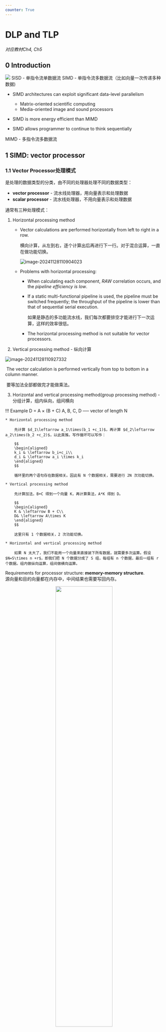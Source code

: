 ```yaml
---
counter: True  
---
```


# DLP and TLP
*对应教材Ch4, Ch5*

## 0 Introduction

![](https://cdn.hobbitqia.cc/20231215193832.png)
SISD - 单指令流单数据流
SIMD - 单指令流多数据流（比如向量一次传递多种数据)

* SIMD architectures can exploit significant data-level parallelism
  * Matrix-oriented scientific computing
  * Media-oriented image and sound processors

* SIMD is more energy efficient than MIMD
* SIMD allows programmer to continue to think sequentially

MIMD - 多指令流多数据流

## 1 SIMD: vector processor

### 1.1 Vector Processor处理模式
是处理的数据类型的分类，由不同的处理器处理不同的数据类型：
* **vector processor** - 流水线处理器，用向量表示和处理数据
* **scalar processor**  - 流水线处理器，不用向量表示和处理数据

通常有三种处理模式：

1. Horizontal processing method

   * Vector calculations are performed horizontally from left to right in a row.

       横向计算，从左到右，逐个计算出后再进行下一行。对于混合运算，一直在做功能切换。

       ![image-20241128110904023](./markdown-img/CA5.assets/image-20241128110904023.png)


   * Problems with horizontal processing:
       * When calculating each component, *RAW* correlation occurs, and the *pipeline efficiency is low*.
       * If a static multi-functional pipeline is used, the pipeline must be switched frequently; the throughput  of the pipeline is lower than that of sequential serial execution.

           如果是静态的多功能流水线，我们每次都要排空才能进行下一次运算，这样的效率很低。

       * The horizontal processing method is not suitable for vector processors.

2. Vertical processing method - 纵向计算

![image-20241128110927332](./markdown-img/CA5.assets/image-20241128110927332.png)

​	The vector calculation is performed vertically from top to bottom in a column manner.

​	要等加法全部都做完才能做乘法。

3. Horizontal and vertical processing method(group processing method) - 分组计算，组内纵向，组间横向

!!! Example
    D = A $\times$ (B + C) A, B, C, D ── vector of length N

    * Horizontal processing method
    
        先计算 $d_1\leftarrow a_1\times(b_1 +c_1)$，再计算 $d_2\leftarrow a_2\times(b_2 +c_2)$，以此类推。写作循环可以写作：
    
        $$
        \begin{aligned}
        k_i & \leftarrow b_i+c_i\\
        d_i & \leftarrow a_i \times k_i
        \end{aligned}
        $$
    
        循环里的两个语句存在数据相关。因此有 N 个数据相关，需要进行 2N 次功能切换。
    
    * Vertical processing method
    
        先计算加法，B+C 得到一个向量 K，再计算乘法，A*K 得到 D。
    
        $$
        \begin{aligned}
        K & \leftarrow B + C\\
        D& \leftarrow A\times K
        \end{aligned}
        $$
    
        这里只有 1 个数据相关，2 次功能切换。
    
    * Horizontal and vertical processing method
    
        如果 N 太大了，我们不能用一个向量来直接装下所有数据，就需要多次运算。假设 $N=S\times n +r$，即我们把 N 个数据分成了 S 组，每组有 n 个数据，最后一组有 r 个数据。组内做纵向运算，组间做横向运算。

Requirements for processor structure: **memory-memory structure**.  
源向量和目的向量都在内存中，中间结果也需要写回内存。

<div align = center><img src="https://cdn.hobbitqia.cc/20231215195250.png" width=60%></div>

### 1.2 Vector Processor Example - Cray-1

#### 1.2.1 基本架构

<div align = center><img src="https://cdn.hobbitqia.cc/20231215195351.png" width=70%></div>

有 8 个向量寄存器，每组向量寄存器有 64 位。有 12 条单功能流水线，可以并行工作。
<div align = center><img src="https://cdn.hobbitqia.cc/20231215195456.png" width=70%></div>

Each vector register Vi has a separate bus connected to 6 vector functional units.

不同的功能需要的拍数不同。

向量的指令也是可能存在相关性：  

* **Vi conflict**: The source vector or result vector of each vector instruction working in parallel uses the same Vi.

    当向量寄存器有依赖的时候，后续指令要在前面指令的结果出来之后再执行。这里并不是等前面的向量的每一个元素都计算完，而是等前面的向量的第一个元素计算完就开始计算第一个元素的后续指令，等第二个元素计算完就开始计算第二个元素的后续指令，以此类推。

    * Writing and reading data related

        $$
        \begin{aligned}
        V0 & \leftarrow V1+V2\\
        V3& \leftarrow V0\times V4
        \end{aligned}
        $$

    * Reading data related

        $$
        \begin{aligned}
        V0 & \leftarrow V1+V2\\
        V3& \leftarrow V4\times V1
        \end{aligned}
        $$

* **Functional conflict**: Each vector instruction working in parallel must use the same functional unit.

    $$
    \begin{aligned}
    V3 & \leftarrow V1\times V2\\
    V5& \leftarrow V4\times V6
    \end{aligned}
    $$

    如果我们只有一个乘法部件，就会有结构冲突。我们只能等前一条指令全部完成（最后一个元素做完才可以），才能开始下一条指令。

#### 1.2.2 Instruction Types of CRAY-1

<div align = center><img src="https://cdn.hobbitqia.cc/20231215200227.png" width=70%></div>

- 向量和向量
- 向量和标量
- 向量读取
- 向量存储

向量加法需要 6 拍；乘法需要 7 拍；读写需要 6 拍。

#### 1.2.3 Improve the Performance of Vector Processor

* Set up multiple functional units and make them work in parallel. - 增加功能部件采取并行机制
* Use **link technology** to speed up the execution of a string of vector instructions. - 链接技术
  * 链接条件：后面的刚好要用到前面的且没有功能部件冲突，且两个操作数在同一拍准备好

* Adopt **recycling mining technology** to speed up recycling processing.
* Using a **multi-processor system** to further improve the performance.

这里 1、3、4 都依赖于增加部件，我们将关注于第 2 种方法。

Link feature: It has two related instructions that are written first and then read. In the case of no conflicts between functional components and source vector conflicts, functional components can be linked for pipeline processing to achieve the purpose of speeding up execution.  
如果我们有两条指令，第一条指令的结果是第二条指令的输入，那么我们就可以把这两条指令链接起来，这样就可以减少一次读写的时间。

!!! Example "Use link technology to perform vector operations on CRAY-1"
    D = A $\times$ (B + C)；A, B, C, D ── vector of length N，假设 $N\leq 64$，均为浮点数，B 和 C 已经被存在 V0 和 V1 中。

    ```  asm
    V3 <- memory    // access vector A
    V2 <- V0 ＋ V1  // Vector B and Vector C perform floating point addition
    V4 <- V2 * V3   // Floating point multiplication, the result is stored in V4
    ```
    这里前两条指令没有冲突，可以并行完成。第三条指令需要等前两条指令完成，存在 RAW，不能并行但可以链接。
    
    这里假设把数据从寄存器送到功能部件需要一拍，功能部件的结果写回到寄存器也需要一拍。把数据从内存送到 fetch function unit 需要一拍。
    <div align = center><img src="https://cdn.hobbitqia.cc/20231215201205.png" width=70%></div>
    
    !!! Question
        计算下面的指令，假设三条指令串行执行；1 和 2 并行执行后执行 3；使用 link 技术，这三种情况下的拍数。
        ``` asm
        V3 <- A
        V2 <- V0 + V1
        V4 <- V2 * V3
        ```
        注意到向量功能内部也是流水的。
    
        * The execution time using serial method. 
    
            经过 8 拍 V0 的第一个元素到达 V2，那么再过 (N-1) 拍 V0 的最后一个元素就会到达 V2。因此总共需要 [(1+6+1)+N-1] + [(1+6+1)+N-1] + [(1+7+1)+N-1] = 3N+22 拍。
    
        * The first two instructions are parallel, and the third is serial.
    
            max{[(1+6+1)+N-1], [(1+6+1)+N-1]} + [(1+7+1)+N-1] = 2N+15
    
        * Use link technology.
    
            我们只需要知道 V4 的第一个结果多久可以出来：8+1+7+1=9 拍，随后还有 (N-1) 条指令，因此总共需要的拍数为 max{(1+6+1), (1+6+1)} + (1+7+1)+N-1 = N+16.

### 1.3 现代向量处理机模型与技术

#### 1.3.1 RV64V

<div align = center><img src="https://cdn.hobbitqia.cc/20231215204125.png" width=70%></div>

* 以Cray-1为基础架构拓展出来的现代架构
* 32 62-bit vector registers
    * Register file has 16 read ports and 8 write ports
* Vector functional units
    * Fully pipelined
    * Data and control hazards are detected
* Vector load-store unit
    * Fully pipelined
    * One word per clock cycle after initial latency
* Scalar registers
    * 31 general-purpose registers
    * 32 floating-point registers

!!! Example "DAXPY (Double Precision a*X plus Y)"
    <div align = center><img src="https://cdn.hobbitqia.cc/20231215204216.png" width=70%></div>

因为循环之间没有迭代相关（和跨迭代循环的数据相关），所以可以转化为向量运算，大大减少了指令条数。

#### 1.3.2 Multiple Lanes: Beyond One Element per Clock Cycle

多通道：每个时钟周期可以处理多个元素。
<div align = center><img src="https://cdn.hobbitqia.cc/20231215204443.png" width=70%></div>

#### 1.3.3 Gather-scatter: 使用向量结构处理矩阵运算

![image-20241212131820601](./markdown-img/CA5.assets/image-20241212131820601.png)

## 2 SIMD: array processor

多个处理器共同协作一个任务，必须有信息交流，需要组织处理器和内存的阵列。

N processing elements $PE_0$ to $PE_{N-1}$ are repeatedly set.

不同的阵列需要互相通信以连接。

!!! Example "ILLIAC IV"
    <div align = center><img src="https://cdn.hobbitqia.cc/20231215205010.png" width=70%></div>

根据内存组织形式的分类：

* Distributed memory
* Centralized shared memory

### 2.1 Distributed memory - 分布式

<div align = center><img src="https://cdn.hobbitqia.cc/20231215205259.png" width=70%></div>

PE 代表处理器，PEN 是其对应的内存，ICN 是一个内部的互联网络。

local的内存访问会快一点，访问其他的内存会慢一点。

### 2.2 Centralized shared memory - 集中共享式

<div align = center><img src="https://cdn.hobbitqia.cc/20231215205336.png" width=70%></div>

网络之间会通过拓扑结构设计谁和谁联通。处理器对不同的内存没有特权之分。

### 2.3 Parallel computer design

cpu之间的交流体系是parallel computer的关键。

如果我们想让任何两个处理器都互相连接，如果都是直连，那么需要 $C_n^2 $ 个连接。

**Definition**: A network composed of switching units according to a certain topology and control mode to realize the interconnection between multiple processors or multiple functional components within a computer system.  
网络中的节点代表一个处理器单元，每条边就代表一个连接。连接的通路越短就认为效率越高。

连接的东西包括 CPU，内存，接口，link and switch node。

* **Interface**: It is a device that obtains information from CPU and memory and sends information to another CPU and memory. Typical devices are network interface cards.
* **Link**: A physical channel to transmit data bits. The link can be a cable, twisted pair or optical fiber, it can be serial or parallel, and each link has its maximum bandwidth. The link can be simplex half-duplex and full-duplex, the clock mechanism used by the link can be synchronous or asynchronous.
* **Switch node**: It is the information exchange and control station of the interconnected network. It is a device with multiple input ports and multiple output ports which is able to perform data buffer storage and path selection.

!!! Note "Some key points"
    * Topology of interconnection network - 网络的拓扑结构
        * Static topology

            静态网络：网络设定好后节点和边的连接方式就确定下来。
    
        * Dynamic topology
    
            动态网络：网络由很多开关组成，网络的连接方式会变化，如交叉开关我们拨动之后两个点的连接改变。
    
    * Timing mode of interconnection network - 时序
        * Synchronization system: Use a unified clock. Such as SIMD array processor
        * Asynchronous system: No uniform clock. Each processor in the system works independently
    * Exchange method of interconnection network - 开关状态
        * Circuit switching
        * Packet switching
    * Control Strategy of interconnection network - 控制方式
        * Centralized control mode: have a global controller
        * Distributed control mode: no global controller

* **Single-stage interconnection network**: There are only a limited number of connections at the only level to realize information transmission between any two processing units.

    单级网络，一个 PE 和另一个 PE 连在一起。最具体的连接方式、最基本的单元。

* **Multi-stage interconnection network**: It is composed of multiple single-level networks in series to realize the connection between any two processing units.

    多级网络。多个单级网络通过某种形式连接。

互联函数：N 个入端和 N 个出端会建立一个映射关系 $j \leftrightarrow f(j)$。用二进制表示。

### 2.4 Single-stage interconnection network

几个常用的单级的互联网络

#### 1. Cube

假设有 N 个入端和出端，表示为 $P_{n-1}\ldots P_1P_0$。（用$n$位二进制表示，$n = log_2N$）

这里有 n 个不同的互联函数：（对第 i 位取反）

$$
Cube_i(P_{n-1}\ldots P_1P_0)=P_{n-1}\ldots \overline{P_i}\ldots P_1P_0
$$

!!! Example
    <div align = center><img src="https://cdn.hobbitqia.cc/20231215211043.png" width=70%></div>
    <div align = center><img src="https://cdn.hobbitqia.cc/20231215211123.png" width=70%></div>
    <div align = center><img src="https://cdn.hobbitqia.cc/20231215211141.png" width=70%></div>

<div align = center><img src="https://cdn.hobbitqia.cc/20231215213606.png" width=60%></div>

3D Cube 里，任意两个点最远需要 3 步。对于 N 维的 Cube（超立方体网络），任意两个点最远需要 $\log_2(N)$ 步。

#### 2. PM2I

**PM2I (Plus Minus 2i)** single-stage network
$$
PM2_{+i}(j)=(j+2^i)\mod N, PM2_{-i}(j)=(j-2^i)\mod N
$$

实际上这里只有 $2\log_2(N)-1$ 个不同的函数，因为 $PM2_{+\log_2(N)}$ 与 $PM2_{-\log_2(N)}$ 是一样的。

!!! Example
    Example: N = 8
    <div align = center><img src="https://cdn.hobbitqia.cc/20231215214203.png" width=70%></div>

    任意两点最短的互联距离是 2。（0 可以一步到 1、2、4、6、7，再过一步可以到 3、5， 而 0 和任意一个节点是等价的）

#### 3. Shuffle exchange network

混洗交换网络

Composed of two parts: **Shuffle** + **Exchange**

N-dimension shuffle function:

$$
shuffle(P_{n-1}\ldots P_1P_0)=P_{n-2}\ldots P_1P_0P_{n-1}
$$

!!! Example 
    可以看到这里 000 和 111 并没有与其他点连接，因此我们需要有更多的操作。

    <div align = center><img src="https://cdn.hobbitqia.cc/20231215215302.png" width=70%></div>

两次混洗：

![image-20241212110235394](./markdown-img/CA5.assets/image-20241212110235394.png)

第三次混洗变回原来的样子。


可以看到经过 3 次 shuffle 后其他点都回到了原来的位置，但是 000 和 111 还是没有连接。因此我们在此的基础上加上 exchange 的连线（红色是通过 $cube_0$ 实现的）。
<div align = center><img src="https://cdn.hobbitqia.cc/20231215215546.png" width=70%></div>   

在这里任意两个节点相连最多需要 5 步，3 exchanges + 2 shuffles.

函数简单，可以适用于n足够大的情况。

The maximum distance of shuffle exchange network: (from the nodes numbered all “0” to all “1”) **n** exchanges and **n-1** shuffles, maximum distance: **2n-1** （$n = log_2N$）

中间节点的距离较短，效率高，除了从全 0 到全 1 的距离远。

#### Others

* Linear array

    开销低，但是每个点都是关键节点，一旦出现故障就会影响整个系统。
    <div align = center><img src="https://cdn.hobbitqia.cc/20231215220123.png" width=20%></div>   

* Circular array

    任意一点断掉是不影响网络可用性的。

    <div align = center><img src="https://cdn.hobbitqia.cc/20231215220149.png" width=20%></div>

    可以在点上加一些弦。
    <div align = center><img src="https://cdn.hobbitqia.cc/20231215220232.png" width=20%></div>

* Tree array

    <div align = center><img src="https://cdn.hobbitqia.cc/20231215220255.png" width=20%></div>

    可以拓展为带环的树（Tree with loop）、Binary fat tree
    <div align = center><img src="https://cdn.hobbitqia.cc/20231215220325.png" width=40%></div>

* Star array

    安全性较差，中间的节点非常重要。
    <div align = center><img src="https://cdn.hobbitqia.cc/20231215220351.png" width=20%></div>

* Grid

    格网络，在 GPU 中广泛使用。可以把蓝色的点视为开关控制。
    <div align = center><img src="https://cdn.hobbitqia.cc/20231215220416.png" width=20%></div>

    可以拓展为 2D torus

    <div align = center><img src="https://cdn.hobbitqia.cc/20231215220521.png" width=20%></div>

* Hypercube

    <div align = center><img src="https://cdn.hobbitqia.cc/20231215220544.png" width=50%></div>

    Cube 也可以加上环（Cube with loop）
    <div align = center><img src="https://cdn.hobbitqia.cc/20231215220615.png" width=20%></div>

<div align = center><img src="https://cdn.hobbitqia.cc/20231215220453.png" width=70%></div> 

注意到这些都是静态网络。

### 2.5 Multi-stage interconnection network - 多级网络不考

// to be continued...
<!--

通过交叉开关可以实现动态的网络。（根据传过来的信号决定开关是开还是关）

![image-20241212111512207](./markdown-img/CA5.assets/image-20241212111512207.png)

开关也有多种控制方式，可以每个开关都有自己的控制器，可以有一个全局的控制，也可以分级开关，每一级是一样的。

双功能开关不能满足我们的需求，因此我们会有下面这样的交叉开关：
<div align = center><img src="https://cdn.hobbitqia.cc/20231215222024.png" width=30%></div>

常用的办法是级控制，每一级的开关是一样的。
<div align = center><img src="https://cdn.hobbitqia.cc/20231215222115.png" width=70%></div>

不同的多级网络，他们的拓扑结构、交换方式（交叉开关）、控制方式可能不一样。

#### Switching unit

A switching unit with two inputs and two outputs is the basic component of various multi-level interconnection networks.

The statuses of switching unit:

* Straight
* Exchange
* Upper broadcast
* Lower broadcast

随着端口增加，这里可以有其他的开关单元，如 multicast 即组播，分组广播。

#### Multi-stage cube interconnection network

这里假设

* Switch unit: two-function switch unit

    在立方体里，我们只需要双功能开关。即 straight 和 exchange 即可。

* Control mode: stage, part stage and unit control
* Topology: cube structure

那么 N 个输入，我们需要 $n=\log_2N$ 级，每一级需要 $N/2$ 的交叉开关。

!!! Example "Three-stage cube interconnection network"
下面图是一个静态的拓扑结构，中间的布线是三级 cube 网络静态拓扑图，但是开关是可以变化的，因此变成动态了。由开关状态决定了具体是怎么连线的，本身的连线是静态的。
    <div align = center><img src="https://cdn.hobbitqia.cc/20231215222827.png" width=70%></div>

    我们把 012 的控制信号进行排列组合，可以得到 8 种不同的控制信号，会得到不同的网络。  
    这里我们改变三级开关的状态（0 表示 connect，1 表示 exchange），最左侧表示入端，表格中间是对应控制信号下的网络出端。
    <div align = center><img src="https://cdn.hobbitqia.cc/20231215223509.png" width=70%></div>
    
    通过状态也可以反推出控制信号。

!!! Example
    假设现在有 16 个处理器，我们要实现的是先对四组做 4 个元素的交换，再对两组做 8 个元素的交换，最后做一组 16 个元素的交换。
    <div align = center><img src="https://cdn.hobbitqia.cc/20231216003549.png" width=60%></div>

    对每一个端口，经过的操作是一样的，因此我们可以写出来这个函数
    
    $$
    f(P_3P_2P_1P_0)=\overline{P_3} P_2\overline{P_1}P_0
    $$
    
    我们可以通过函数反推出每级的控制信号。
    <div align = center><img src="https://cdn.hobbitqia.cc/20231216003718.png" width=60%></div>

#### Multi-stage shuffle exchange network

Multi-level shuffle exchange network is also called **Omega network**.

* The switch function has four functions

    四功能开关。（与立方体网络不同）

* The topological structure is shuffled topology followed by a four function switch
* Control mode is unit control

是立方体网络的逆网络。
<div align = center><img src="https://cdn.hobbitqia.cc/20231216004016.png" width=60%></div>


!!! Info "Similarity between omega and cube"
    如果我们限定 omega 网络的开关也只能用直连和交换两种功能，那么可以看到 omega 网络就是立方体网络的逆网络。
    <div align = center><img src="https://cdn.hobbitqia.cc/20231216004131.png" width=70%></div>

!!! Info "Difference between omega and cube"
    * The level of Omega network data flow: n-1, n-2,..., 1, 0.  
    The level of n-cube network data flow: 0, 1,..., n-1.
    * The Omega network uses a *four-function* exchange unit.  
    The n-cube network uses a *two-function* exchange unit.
    * Omega network can realize *one-to-many broadcasting* function.  
    N-cube network cannot achieve.

!!! Example 
    任意一个节点可以传到所有出端。
    <div align = center><img src="https://cdn.hobbitqia.cc/20231216004406.png" width=70%></div>
    
    对于 cube 网络，他无法同时实现 5-0 和 7-1，但 omega 可以。

<div align = center><img src="https://cdn.hobbitqia.cc/20231216004530.png" width=70%></div>

-->

## 3 DLP in GPU

* *Heterogeneous* execution model
  
* Unify all forms of GPU parallelism as **CUDA thread**
* Programming model is “**Single Instruction Multiple Thread**” - 单指令流多线程，从流水线的假并行到了真的并行

**GPUs are really just multithreaded SIMD Processors**. - 多线程的SIMD，仍然归属福林分类法之一

### Programming the GPU: CUDA

* **CUDA**: Compute Unified Device Architecture

!!! Example
    <div align = center><img src="https://cdn.hobbitqia.cc/20231216005033.png" width=70%></div>

前提条件：没有跨循环的相关，可以转换为向量（并行）处理；

每一个循环迭代会转换为一个独立的线程。

### Grid, Thread Blocks and Threads

* A **thread** is associated with each data element - 软件的程序员定义的
* Threads are organized into **blocks** - 硬件manage的
* Blocks are organized into a **grid**

GPU hardware handles thread management, not applications or OS.
<div align = center><img src="https://cdn.hobbitqia.cc/20231216005125.png" width=70%></div>

### GPU memory structures 

* **GPU memory** is shared by all *Grids* (vectorized loops).
* **Local memory** is shared by all threads of SIMD instructions within *a Thread Block* (body of a vectorized loop). 
* **Private memory** is private to *a single CUDA Thread*.

<div align = center><img src="https://cdn.hobbitqia.cc/20231216005138.png" width=70%></div>
<div align = center><img src="https://cdn.hobbitqia.cc/20231216005355.png" width=70%></div>

相比单纯的向量处理阵列（左），GPU（右）多了使用**硬件实现**的线程调度机制，更快速和稳定（成本也高）：

![image-20241219103203631](./markdown-img/CA5.assets/image-20241219103203631.png)

## Loop-Level Parallelism (LLP)

做并行时不能有相互依赖。

Finding and manipulating loop-level parallelism is critical to exploiting both DLP and TLP, as well as the more aggressive static ILP approaches (e.g., VLIW).

Focuses on determining whether data accesses in later iterations are dependent on data values produced in earlier iterations.

!!! Example
    ``` C
    for (i=0; i<100; i=i+1) {
        A[i+1] = A[i] + C[i]; /* S1 */
        B[i+1] = B[i] + A[i+1]; /* S2 */
    }
    ```
    S1 出现跨迭代的依赖，就不能用并行/向量链接，因为要等前一次操作的结果。S2 可以向量化（多个迭代并行）。

!!! Example 
    ``` C
    for (i=0; i<100; i=i+1) {
        A[i] = A[i] + B[i]; /* S1 */
        B[i+1] = C[i] + D[i]; /* S2 */
    }
    ```
​    交换 S1 S2，随后把第一次和最后一次运算提出去，可以改为下面这样，就可以并行。
    ``` C
    A[0] = A[0] + B[0];
    for (i=0; i<99; i=i+1) {
        B[i+1] = C[i] + D[i]; /* S2 */
        A[i+1] = A[i+1] + B[i+1]; /* S1 */
    }
    B[100] = C[99] + D[99];
    ```

![image-20241219103621347](./markdown-img/CA5.assets/image-20241219103621347.png)

绿色：名相关

橙色：数据传递

蓝色：输出相关

## MIMD: Tread-level Parallelism

线程级的并行，称为 TLP，是由软件系统来确认的。

The threads consist of hundreds to millions of instructions that may be executed in parallel.

粒度从单条指令变成了线程。

我们的发展从 ILP，到 TLP，再到 MIMD。

Multi-processor system 可以分为两大类：

* based on shared memory

    系统中只有唯一的地址空间，所有进程共享。
    
    并不代表只有一个物理上的内存，实际上可以通过一块**物理共享**的内存实现，也可以通过分布式的内存实现。

* based on message passing

    每个处理器都有自己的地址空间（有自己的权限管理），通过**消息传递**来通信、传送数据。

### Shared Memory System

<div align = center><img src="https://cdn.hobbitqia.cc/20240110201622.png" width=70%></div>

可以把共享内存划分为若干块，他们共同构成一个拼图（即统一的地址空间）。

有一个**统一的操作系统**（操作系统唯一），负责管理所有的信息、内存，给不同的进程使用内存。

If in a system, each CPU has equal access to all memory modules and input/output devices, and these CPUs are interchangeable in the operating system, then the system is a symmetric multiprocessor system **SMP (Symmetric Multi-processor)**.

### Message Passing System

<div align = center><img src="https://cdn.hobbitqia.cc/20240110202617.png" width=70%></div>

每一个进程都有自己的内存，通过 ICN 来传递信息，可以共同完成任务。

一般每个进程**有自己的 OS**，但是组合在一起形成一个大的系统。

Communication in the system is achieved by using an **interconnection network** to pass messages.

可以分层次，ICN 也可以连接其他的 ICN，结点里可以是另一个多机系统。
<div align = center><img src="https://cdn.hobbitqia.cc/20240110202900.png" width=50%></div>

### MIMD Architecture

* Different memory access models of MIMD multiprocessor system
    * **Uniform Memory Access (UMA)**
    * **Non Uniform Memory Access (NUMA)**
    * **Cache Only Memory Access (COMA)**

* Further division of MIMD multi-computer system
    * **Massively Parallel Processors (MPP)**
    * **Cluster of Workstations(COW)**

#### UMA

<div align = center><img src="https://cdn.hobbitqia.cc/20240110203036.png" width=50%></div>

所有的物理存储器，由所有的进程一起使用，**均匀共享**，即没有进程对某个存储器有特殊的访问权限，访问的时间相同，即不存在谁离谁更近的问题。

进程可以有自己的拓展，比如 cache、IO、local memory。

因为他的高度共享性，UMA 也叫紧耦合系统。

* Physical memory is uniformly shared by all processors.
* It takes the same time for all processors to access any memory word.
* Each processor can be equipped with private cache or private memory.

??? Example
    <div align = center><img src="https://cdn.hobbitqia.cc/20240110203433.png" width=60%></div>

每个CPU也可以有自己的私有内存和cache

#### NUMA

<div align = center><img src="https://cdn.hobbitqia.cc/20240110203501.png" width=50%></div>

对某个进程都自己的 local memory，由 ICN 连起来。被共享的存储器是不均匀的。访问自己的 **local memory 最快**，访问别人的慢。

进程也可以有自己的拓展。

NUMA 有两种拓展，

* NC-NUMA: Non Cache NUMA 没cache
* CC-NUMA: Coherent Cache NUMA 有cache

    有自己的 cache 和目录，存在 cache 一致性的问题。当有一个数据改了，如何保证其他 cache 里的数据的正确性。多个cache从表现上不存在内存的不统一，好像只有一个cache一样。

<div align = center><img src="https://cdn.hobbitqia.cc/20240110204714.png" width=55%></div>

* All CPUs share an uniform address space
* Use LOAD and STORE instructions to access remote memory
* Access to remote memory is slower than access to local memory
* The processor in the NUMA system can use cache

!!! Note "UMA and NUMA"
    * UMA is also called **symmetric (shared-memory) multiprocessors (SMP)** or **centralized shared-memory multiprocessors**.
    * NUMA is called **distributed shared-memory multiprocessor (DSP)**.

    <div align = center><img src="https://cdn.hobbitqia.cc/20240110205135.png" width=55%></div>
    
    可以看到 UMA 有 shared cache，因此一致性是保证的。


#### COMA

<div align = center><img src="https://cdn.hobbitqia.cc/20240110205326.png" width=50%></div>

COMA 是 NUMA 模型的特例，每个进程之间不存在层次关系，可以组成一个全局的 cache。可以通过一个目录。

<div align = center><img src="https://cdn.hobbitqia.cc/20240110205525.png" width=50%></div>

* COMA is a special case of NUMA. There is no storage hierarchy in each processor node, and all caches form a uniform address space.
* Use the distributed cache directory for remote cache access. When using COMA, the data can be allocated arbitrarily at the beginning, because it will eventually be moved to the place where it is used at runtime.

### Cache Coherence

![image-20241219121230683](./markdown-img/CA5.assets/image-20241219121230683.png)

#### Memory Consistency VS Cache Coherence

在Memory Consistency中，对一组先写后读的指令先读后写是错误的，需要保证指令执行的顺序性。Need Memory Consistency Model

In modern parallel computers, processors often have Cache. One memory data may have multiple copies in the entire system. This leads to the Cache coherence problem.  

可能有多个 cache，都放有内存拷贝的数据，可能不一致。我们一般通过一个协议来约定。Need Cache Coherence Protocol

* Bus snooping protocol
* Directory based protocol

协议主要是为了保证 cohrence 和 consistency.

* Coherence

    读数据，读出来的一定是最新的数据（即刚被写过的值）。

* Consistency

    写一个值时，要把写的值返回（通过读指令），什么时候返回。

#### Coherence的保障

- A Write-Through cache with No-Write Allocation

  ![image-20241219112245687](./markdown-img/CA5.assets/image-20241219112245687.png)

- A Write-Back cache with Write Allocation

  ![image-20241219112318855](./markdown-img/CA5.assets/image-20241219112318855.png)

对于一致性协议，主要分为两大类：

1. 总线监听协议 - Snoopy coherence protocols - For UMA
2. 共享目录协议 - Directory protocol - For NUMA

使用有限状态机管理cache的状态，例如什么时候被更新，加入保持一致性的状态转化

MSI protocol：

- Invalid
- Shared
- Modified

#### Snoopy Coherence Protocols

For UMA, the cache coherence problem is solved by the **snoopy protocol**.

对于 write-through 和 write-back，我们有不同的解决方案。

* Write-through Cache Coherency Protocol

    ![image-20241219114652248](./markdown-img/CA5.assets/image-20241219114652248.png)

Write Invalidation Protocol

把块的状态分为 

* Invalid
* Shared

    indicates that the block in the private cache is potentially shared.

* Modified

    indicates that the block has been updated in the private cache; implies that the block is exclusive.

![image-20241219114613784](./markdown-img/CA5.assets/image-20241219114613784.png)

MSI 可以拓展为 MESI，多一个 exclusive。将其与 modified 区别开。
exclusive: indicates when a cache block is resident only in a single cache but is clean.

exclusive 时如果要读，就不能独占了，就会变为 shared。如果要写，就必须改为 modified。

MOESI

owned: indicates that the associated block is owned by that cache and out-of-date in memory.

Modified -> Owned without writing the shared block to memory


MESI

* Invalid: The data contained in the cache item is invalid.

    这个 CPU 里的缓存数据已经无效了（即在其他 CPU 里被改过了，而且还没有共享），CPU读数据的时候，没法读。

* Shared: This row of data exists in multiple cache items, and the data in the memory is the latest.

    多个 CPU 中都有自己的缓存。

* Exclusive: No other cache items include this row of data, and the data in memory is the latest.

    只有在自己的 CPU 里缓存，但是没有被修改，与内存一致。（因此其他 CPU 要读就可以改为 shared）--- 此CPU是唯一有效版本。

* Modified: The data of the item is valid, but the data in the memory is invalid, and there is no copy of the data in other cache items.

    被修改了。处于这个状态的数据只有在自己的 CPU 里才有缓存，这个时候还没有更新到内存里。

![image-20241219114855709](./markdown-img/CA5.assets/image-20241219114855709.png)

!!! Example
    假设有两个 CPU。本地发一个 local write 的请求，如果发现所有 cache 中都没有这个地址（初始是 invalid），A 要写，对应 cache line 的状态就会变为 modified。CPU B 来读，发出 remote read，就变为了 shared（A 和 B 的 cache line 都是 share 的）。
    

    如果 A 想写，B 也想，同时 A 先发起写，那么 A 中的 cache line 就变为 invalid。（只要有别人在我后面写，就变为无效） 

False sharing

本身两个线程之间的变量没有关系，但是在同一个cacheline里面，会导致cache的状态频繁切换，性能降低：

![image-20241219120044340](./markdown-img/CA5.assets/image-20241219120044340.png) ![image-20241219120059941](./markdown-img/CA5.assets/image-20241219120059941.png)

解决方式：

通过内存填充把两个变量分别放到两个cache：

![image-20241219120137785](./markdown-img/CA5.assets/image-20241219120137785.png)

Memory Consistency

宽松一致性模型 Relaxed Consistency Models

读写允许乱序，需要同步信息（保证程序正确性）